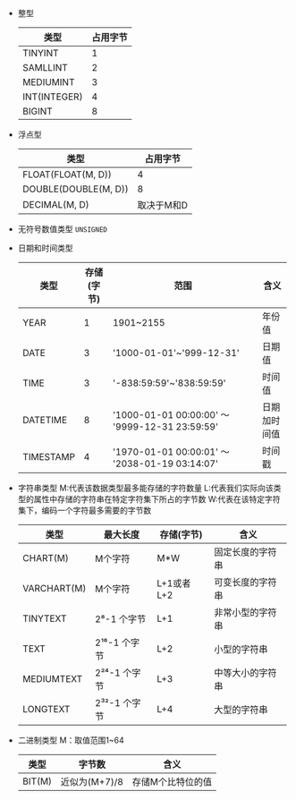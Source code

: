 - 整型

  | 类型         | 占用字节 |
  | ------------ | -------- |
  | TINYINT      | 1        |
  | SAMLLINT     | 2        |
  | MEDIUMINT    | 3        |
  | INT(INTEGER) | 4        |
  | BIGINT       | 8        |

- 浮点型

  | 类型                 | 占用字节   |
  | -------------------- | ---------- |
  | FLOAT(FLOAT(M, D))   | 4          |
  | DOUBLE(DOUBLE(M, D)) | 8          |
  | DECIMAL(M, D)        | 取决于M和D |

- 无符号数值类型
  `UNSIGNED`

- 日期和时间类型

  | 类型      | 存储(字节) | 范围                                           | 含义         |
  | --------- | ---------- | ---------------------------------------------- | ------------ |
  | YEAR      | 1          | 1901~2155                                      | 年份值       |
  | DATE      | 3          | '1000-01-01'~'999-12-31'                       | 日期值       |
  | TIME      | 3          | '-838:59:59'~'838:59:59'                       | 时间值       |
  | DATETIME  | 8          | '1000-01-01 00:00:00' ～ '9999-12-31 23:59:59' | 日期加时间值 |
  | TIMESTAMP | 4          | '1970-01-01 00:00:01' ～ '2038-01-19 03:14:07' | 时间戳       |

- 字符串类型
  M:代表该数据类型最多能存储的字符数量
  L:代表我们实际向该类型的属性中存储的字符串在特定字符集下所占的字节数
  W:代表在该特定字符集下，编码一个字符最多需要的字节数

  | 类型        | 最大长度     | 存储(字节) | 含义             |
  | ----------- | ------------ | ---------- | ---------------- |
  | CHART(M)    | M个字符      | M*W        | 固定长度的字符串 |
  | VARCHART(M) | M个字符      | L+1或者L+2 | 可变长度的字符串 |
  | TINYTEXT    | 2⁸-1 个字节  | L+1        | 非常小型的字符串 |
  | TEXT        | 2¹⁶-1 个字节 | L+2        | 小型的字符串     |
  | MEDIUMTEXT  | 2²⁴-1 个字节 | L+3        | 中等大小的字符串 |
  | LONGTEXT    | 2³²-1 个字节 | L+4        | 大型的字符串     |

- 二进制类型
  M：取值范围1~64

  | 类型   | 字节数        | 含义              |
  | ------ | ------------- | ----------------- |
  | BIT(M) | 近似为(M+7)/8 | 存储M个比特位的值 |

  